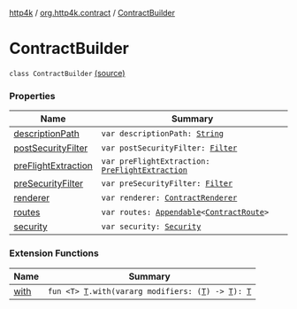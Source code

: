 [http4k](../../index.md) / [org.http4k.contract](../index.md) / [ContractBuilder](./index.md)

# ContractBuilder

`class ContractBuilder` [(source)](https://github.com/http4k/http4k/blob/master/http4k-contract/src/main/kotlin/org/http4k/contract/extensions.kt#L17)

### Properties

| Name | Summary |
|---|---|
| [descriptionPath](description-path.md) | `var descriptionPath: `[`String`](https://kotlinlang.org/api/latest/jvm/stdlib/kotlin/-string/index.html) |
| [postSecurityFilter](post-security-filter.md) | `var postSecurityFilter: `[`Filter`](../../org.http4k.core/-filter/index.md) |
| [preFlightExtraction](pre-flight-extraction.md) | `var preFlightExtraction: `[`PreFlightExtraction`](../-pre-flight-extraction/index.md) |
| [preSecurityFilter](pre-security-filter.md) | `var preSecurityFilter: `[`Filter`](../../org.http4k.core/-filter/index.md) |
| [renderer](renderer.md) | `var renderer: `[`ContractRenderer`](../-contract-renderer/index.md) |
| [routes](routes.md) | `var routes: `[`Appendable`](../../org.http4k.util/-appendable/index.md)`<`[`ContractRoute`](../-contract-route/index.md)`>` |
| [security](security.md) | `var security: `[`Security`](../-security/index.md) |

### Extension Functions

| Name | Summary |
|---|---|
| [with](../../org.http4k.core/with.md) | `fun <T> `[`T`](../../org.http4k.core/with.md#T)`.with(vararg modifiers: (`[`T`](../../org.http4k.core/with.md#T)`) -> `[`T`](../../org.http4k.core/with.md#T)`): `[`T`](../../org.http4k.core/with.md#T) |
